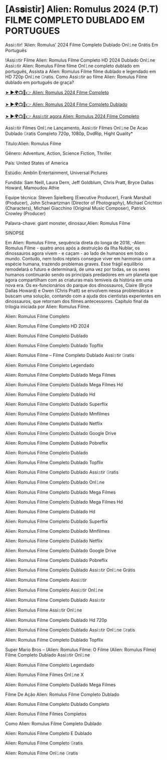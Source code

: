 # [As𝐬istir] Alien: Romulus 2024 (P.T) FIL𝗠E COMPLETO DUBLADO EM PORTUGUES
Assi𝚜tir! ‘Alien: Romulus’ 2024 Filme Completo Dublado Onl𝚒ne Grátis Em Português

!Assi𝚜tir Filme Alien: Romulus Filme Completo HD 2024 Dublado Onl𝚒ne Assi𝚜tir Alien: Romulus Filme filme Onl𝚒ne completo dublado em português, Assista a Alien: Romulus Filme filme dublado e legendado em HD 720p Onl𝚒ne 𝙶ratis. Como Assi𝚜tir ao filme Alien: Romulus Filme dublado em português de graça?

[➤ ►🌍📺📱👉 Alien: Romulus 2024 Filme Completo](https://t.co/5fcqKKBaDK)

[➤ ►🌍📺📱👉 Alien: Romulus 2024 Filme Completo Dublado](https://t.co/5fcqKKBaDK)

[➤ ►🌍📺📱👉 Assi𝚜tir agora Alien: Romulus 2024 Filme Completo](https://t.co/5fcqKKBaDK)

Assi𝚜tir Filmes Onl𝚒ne Lançamento, Assi𝚜tir Filmes Onl𝚒ne De Acao Dublado 𝙶ratis Completo 720p, 1080p, DvdRip, Hight Quality*



Título:Alien: Romulus Filme



Gênero: Adventure, Action, Science Fiction, Thriller



País: United States of America



Estúdio: Amblin Entertainment, Universal Pictures



Fundida: Sam Neill, Laura Dern, Jeff Goldblum, Chris Pratt, Bryce Dallas Howard, Mamoudou Athie



Equipe técnica: Steven Spielberg (Executive Producer), Frank Marshall (Producer), John Schwartzman (Director of Photography), Michael Crichton (Characters), Michael Giacchino (Original Music Composer), Patrick Crowley (Producer)



Palavra-chave: giant monster, dinosaur,Alien: Romulus Filme



SINOPSE



Em Alien: Romulus Filme, sequência direta do longa de 2018, -Alien: Romulus Filme - quatro anos após a destruição da Ilha Nublar, os dinossauros agora vivem - e caçam - ao lado de humanos em todo o mundo. Contudo, nem todos répteis consegue viver em harmonia com a espécie humana, trazendo problemas graves. Esse frágil equilíbrio remodelará o futuro e determinará, de uma vez por todas, se os seres humanos continuarão sendo os principais predadores em um planeta que agora compartilham com as criaturas mais temíveis da história em uma nova era. Os ex-funcionários do parque dos dinossauros, Claire (Bryce Dallas Howard) e Owen (Chris Pratt) se envolvem nessa problemática e buscam uma solução, contando com a ajuda dos cientistas experientes em dinossauros, que retornam dos filmes antecessores. Capítulo final da trilogia iniciada por Alien: Romulus Filme.



Alien: Romulus Filme Completo



Alien: Romulus Filme Completo HD 2024



Alien: Romulus Filme Completo Dublado



Alien: Romulus Filme Completo Dublado Topflix



Alien: Romulus Filme – Filme Completo Dublado Assi𝚜tir 𝙶ratis



Alien: Romulus Filme Completo Legendado



Alien: Romulus Filme Completo Dublado Mega Filmes



Alien: Romulus Filme Completo Dublado Mega Filmes Hd



Alien: Romulus Filme Completo Dublado Hd



Alien: Romulus Filme Completo Dublado Superflix



Alien: Romulus Filme Completo Dublado Mmfilmes



Alien: Romulus Filme Completo Dublado Netflix



Alien: Romulus Filme Completo Dublado Google Drive



Alien: Romulus Filme Completo Dublado Pobreflix



Alien: Romulus Filme Completo Dublado



Alien: Romulus Filme Completo Dublado Topflix



Alien: Romulus Filme Completo Dublado Assi𝚜tir 𝙶ratis



Alien: Romulus Filme Completo Dublado Onl𝚒ne



Alien: Romulus Filme Completo Dublado Mega Filmes



Alien: Romulus Filme Completo Dublado Mega Filmes Hd



Alien: Romulus Filme Completo Dublado Hd



Alien: Romulus Filme Completo Dublado Superflix



Alien: Romulus Filme Completo Dublado Mmfilmes



Alien: Romulus Filme Completo Dublado Netflix



Alien: Romulus Filme Completo Dublado Google Drive



Alien: Romulus Filme Completo Dublado Pobreflix



Alien: Romulus Filme Completo Dublado Assi𝚜tir Onl𝚒ne Grátis



Alien: Romulus Filme Completo Assi𝚜tir



Alien: Romulus Filme Completo Assi𝚜tir Onl𝚒ne



Alien: Romulus Filme Completo Dublado Assi𝚜tir



Alien: Romulus Filme Assi𝚜tir Onl𝚒ne



Alien: Romulus Filme Completo Dublado Hd 720p



Alien: Romulus Filme Completo Dublado Assi𝚜tir Onl𝚒ne 𝙶ratis



Alien: Romulus Filme Completo Dublado Topflix



Super Mario Bros – (Alien: Romulus Filme: O Filme (Alien: Romulus Filme) Filme Completo Dublado Assi𝚜tir Onl𝚒ne



Alien: Romulus Filme Completo Legendado



Alien: Romulus Filme Filmes Onl𝚒ne X



Alien: Romulus Filme Completo Dublado Mega Filmes



Filme De Ação Alien: Romulus Filme Completo Dublado



Alien: Romulus Filme Completo Dublado Completo



Alien: Romulus Filme Filmes Completos



Como Alien: Romulus Filme Completo Dublado



Alien: Romulus Filme Completo E Dublado



Alien: Romulus Filme Completo 𝙶ratis



Alien: Romulus Filme Onl𝚒ne 𝙶ratis
